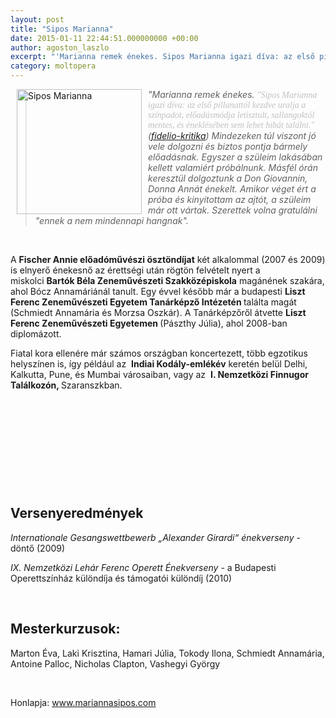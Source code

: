 ```yaml
---
layout: post
title: "Sipos Marianna"
date: 2015-01-11 22:44:51.000000000 +00:00
author: agoston_laszlo
excerpt: "'Marianna remek énekes. Sipos Marianna igazi díva: az első pillanattól kezdve uralja a színpadot, előadásmódja letisztult, sallangoktól mentes, és éneklésében sem lehet hibát találni.' (fidelio-kritika)"
category: moltopera
---
```

<p style="text-align: left;"><img style="float: left; margin-left: 10px; margin-right: 10px;" title="Sipos Marianna" src="http://www.moltopera.hu/tar/kepek/SM/SiposMarianna200.jpg" alt="Sipos Marianna" width="200" border="0" /></p>
<blockquote>
<p style="text-align: left;"><em style="text-align: -webkit-auto;">"Marianna remek énekes. <span style="font-family: georgia, palatino; color: #c0c0c0;">"Sipos Marianna igazi díva: az első pillanattól kezdve uralja a színpadot, előadásmódja letisztult, sallangoktól mentes, és éneklésében sem lehet hibát találni."</span>(<a href="http://fidelio.hu/edu_art/kritika/a_tarsulat_amely_nagyon_opera">fidelio-kritika</a>) Mindezeken túl viszont jó vele dolgozni és biztos pontja bármely előadásnak. Egyszer a szüleim lakásában kellett valamiért próbálnunk. Másfél órán keresztül dolgoztunk a Don Giovannin, Donna Annát énekelt. Amikor véget ért a próba és kinyitottam az ajtót, a szüleim már ott vártak. Szerettek volna gratulálni "ennek a nem mindennapi hangnak".</em></p>
</blockquote>
<p style="text-align: left;"> </p>
<p style="text-align: left;">A <strong>Fischer Annie előadóművészi ösztöndíjat</strong> két alkalommal (2007 és 2009) is elnyerő énekesnő az érettségi után rögtön felvételt nyert a miskolci <strong>Bartók Béla Zeneművészeti Szakközépiskola</strong> magánének szakára, ahol Bócz Annamáriánál tanult. Egy évvel később már a budapesti <strong>Liszt Ferenc Zeneművészeti Egyetem Tanárképző Intézetén </strong>találta magát (Schmiedt Annamária és Morzsa Oszkár). A Tanárképzőről átvette <strong>Liszt Ferenc Zeneművészeti Egyetemen </strong>(Pászthy Júlia), ahol 2008-ban diplomázott.</p>
<p>Fiatal kora ellenére már számos országban koncertezett, több egzotikus helyszínen is, így például az  <strong>Indiai Kodály-emlékév</strong> keretén belül Delhi, Kalkutta, Pune, és Mumbai városaiban, vagy az  <strong>I. Nemzetközi Finnugor Találkozón, </strong>Szaranszkban.</p>
<p style="text-align: left;"> </p>
<p style="text-align: left;"> </p>
<p style="text-align: center;"> </p>
<p> </p>
<p> </p>
<h2>Versenyeredmények</h2>
<p><em>Internationale Gesangswettbewerb „Alexander Girardi“ énekverseny</em> - döntő (2009)</p>
<p><em>IX. Nemzetközi Lehár Ferenc Operett Énekverseny -</em> a Budapesti Operettszínház különdíja és támogatói különdíj (2010)</p>
<p> </p>
<h2>Mesterkurzusok:</h2>
<p>Marton Éva, Laki Krisztina, Hamari Júlia, Tokody Ilona, Schmiedt Annamária, Antoine Palloc, Nicholas Clapton, Vashegyi György</p>
<p> </p>
<p>Honlapja: <a title="Sipos Marianna" href="http://mariannasipos.com" target="_blank">www.mariannasipos.com</a></p>
